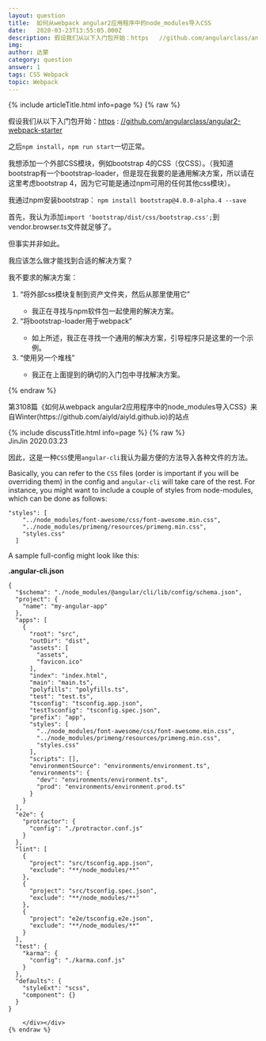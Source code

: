 ```yaml
---
layout: question
title:  如何从webpack angular2应用程序中的node_modules导入CSS
date:   2020-03-23T13:55:05.000Z
description: 假设我们从以下入门包开始：https   //github.com/angularclass/angular2-webpack-starter之后n...
img: 
author: 达蒙
category: question
answer: 1
tags: CSS Webpack
topic: Webpack
---
```

<div class="article-root">
  <div class="article">
    {% include articleTitle.html info=page %}
    {% raw %}
    <div class="article-content"><p><font style="vertical-align: inherit;"><font style="vertical-align: inherit;">假设我们从以下入门包开始：</font><a href="https://github.com/angularclass/angular2-webpack-starter" rel="noreferrer"><font style="vertical-align: inherit;">https</font></a><font style="vertical-align: inherit;"> :
 </font></font><a href="https://github.com/angularclass/angular2-webpack-starter" rel="noreferrer"><font style="vertical-align: inherit;"><font style="vertical-align: inherit;">//github.com/angularclass/angular2-webpack-starter</font></font></a></p>

<p><font style="vertical-align: inherit;"><font style="vertical-align: inherit;">之后</font></font><code>npm install</code><font style="vertical-align: inherit;"><font style="vertical-align: inherit;">，</font></font><code>npm run start</code><font style="vertical-align: inherit;"><font style="vertical-align: inherit;">一切正常。</font></font></p>

<p><font style="vertical-align: inherit;"><font style="vertical-align: inherit;">我想添加一个外部CSS模块，例如bootstrap 4的CSS（仅CSS）。</font><font style="vertical-align: inherit;">（我知道bootstrap有一个bootstrap-loader，但是现在我要的是通用解决方案，所以请在这里考虑bootstrap 4，因为它可能是通过npm可用的任何其他css模块）。</font></font></p>

<p><font style="vertical-align: inherit;"><font style="vertical-align: inherit;">我通过npm安装bootstrap： </font></font><code>npm install bootstrap@4.0.0-alpha.4 --save</code></p>

<p><font style="vertical-align: inherit;"><font style="vertical-align: inherit;">首先，我认为添加</font></font><code>import 'bootstrap/dist/css/bootstrap.css';</code><font style="vertical-align: inherit;"><font style="vertical-align: inherit;">到vendor.browser.ts文件</font><font style="vertical-align: inherit;">就足够了</font><font style="vertical-align: inherit;">。</font></font></p>

<p><font style="vertical-align: inherit;"><font style="vertical-align: inherit;">但事实并非如此。</font></font></p>

<p><font style="vertical-align: inherit;"><font style="vertical-align: inherit;">我应该怎么做才能找到合适的解决方案？</font></font></p>

<p><font style="vertical-align: inherit;"><font style="vertical-align: inherit;">我不要求的解决方案：</font></font></p>

<ol>
<li><font style="vertical-align: inherit;"><font style="vertical-align: inherit;">“将外部css模块复制到资产文件夹，然后从那里使用它”

</font></font><ul>
<li><font style="vertical-align: inherit;"><font style="vertical-align: inherit;">我正在寻找与npm软件包一起使用的解决方案。</font></font></li>
</ul></li>
<li><font style="vertical-align: inherit;"><font style="vertical-align: inherit;">“将bootstrap-loader用于webpack”

</font></font><ul>
<li><font style="vertical-align: inherit;"><font style="vertical-align: inherit;">如上所述，我正在寻找一个通用的解决方案，引导程序只是这里的一个示例。</font></font></li>
</ul></li>
<li><font style="vertical-align: inherit;"><font style="vertical-align: inherit;">“使用另一个堆栈”

</font></font><ul>
<li><font style="vertical-align: inherit;"><font style="vertical-align: inherit;">我正在上面提到的确切的入门包中寻找解决方案。</font></font></li>
</ul></li>
</ol></div>
    {% endraw %}
  </div>
  <p class="winter_mark">第3108篇《如何从webpack angular2应用程序中的node_modules导入CSS》来自Winter(https://github.com/aiyld/aiyld.github.io)的站点</p>
  <div class="discuss-wrapper">
    {% include discussTitle.html info=page %}
    {% raw %}
    <div class="discuss-item">
        <div class="discuss-parent">
          <div class="discuss-meta">
            <span class="discuss-user">JinJin</span>
            <span class="discuss-time">2020.03.23</span>
          </div>
          <div class="discuss-comment"><p><font style="vertical-align: inherit;"><font style="vertical-align: inherit;">因此，这是一种</font></font><code>CSS</code><font style="vertical-align: inherit;"><font style="vertical-align: inherit;">使用</font></font><code>angular-cli</code><font style="vertical-align: inherit;"><font style="vertical-align: inherit;">我认为最方便</font><font style="vertical-align: inherit;">的方法导入各种</font><font style="vertical-align: inherit;">文件的方法</font><font style="vertical-align: inherit;">。</font></font></p>

<p>Basically, you can refer to the <code>CSS</code> files (order is important if you will be overriding them) in the config and <code>angular-cli</code> will take care of the rest. For instance, you might want to include a couple of styles from node-modules, which can be done as follows:</p>

<pre><code>"styles": [<font></font>
    "../node_modules/font-awesome/css/font-awesome.min.css",<font></font>
    "../node_modules/primeng/resources/primeng.min.css",<font></font>
    "styles.css"<font></font>
  ]<font></font>
</code></pre>

<p>A sample full-config might look like this:</p>

<p><strong>.angular-cli.json</strong></p>

<pre><code>{<font></font>
  "$schema": "./node_modules/@angular/cli/lib/config/schema.json",<font></font>
  "project": {<font></font>
    "name": "my-angular-app"<font></font>
  },<font></font>
  "apps": [<font></font>
    {<font></font>
      "root": "src",<font></font>
      "outDir": "dist",<font></font>
      "assets": [<font></font>
        "assets",<font></font>
        "favicon.ico"<font></font>
      ],<font></font>
      "index": "index.html",<font></font>
      "main": "main.ts",<font></font>
      "polyfills": "polyfills.ts",<font></font>
      "test": "test.ts",<font></font>
      "tsconfig": "tsconfig.app.json",<font></font>
      "testTsconfig": "tsconfig.spec.json",<font></font>
      "prefix": "app",<font></font>
      "styles": [<font></font>
        "../node_modules/font-awesome/css/font-awesome.min.css",<font></font>
        "../node_modules/primeng/resources/primeng.min.css",<font></font>
        "styles.css"<font></font>
      ],<font></font>
      "scripts": [],<font></font>
      "environmentSource": "environments/environment.ts",<font></font>
      "environments": {<font></font>
        "dev": "environments/environment.ts",<font></font>
        "prod": "environments/environment.prod.ts"<font></font>
      }<font></font>
    }<font></font>
  ],<font></font>
  "e2e": {<font></font>
    "protractor": {<font></font>
      "config": "./protractor.conf.js"<font></font>
    }<font></font>
  },<font></font>
  "lint": [<font></font>
    {<font></font>
      "project": "src/tsconfig.app.json",<font></font>
      "exclude": "**/node_modules/**"<font></font>
    },<font></font>
    {<font></font>
      "project": "src/tsconfig.spec.json",<font></font>
      "exclude": "**/node_modules/**"<font></font>
    },<font></font>
    {<font></font>
      "project": "e2e/tsconfig.e2e.json",<font></font>
      "exclude": "**/node_modules/**"<font></font>
    }<font></font>
  ],<font></font>
  "test": {<font></font>
    "karma": {<font></font>
      "config": "./karma.conf.js"<font></font>
    }<font></font>
  },<font></font>
  "defaults": {<font></font>
    "styleExt": "scss",<font></font>
    "component": {}<font></font>
  }<font></font>
}<font></font>
</code></pre></div>
        </div></div>
    {% endraw %}
  </div>
<div>
